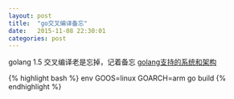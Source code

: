 ```yaml
---
layout: post
title:  "go交叉编译备忘"
date:   2015-11-08 22:30:01
categories: post
---
```



golang 1.5 交叉编译老是忘掉，记着备忘
[golang支持的系统和架构](https://golang.org/doc/install/source#environment)

{% highlight bash %}
env GOOS=linux GOARCH=arm go build
{% endhighlight %}
